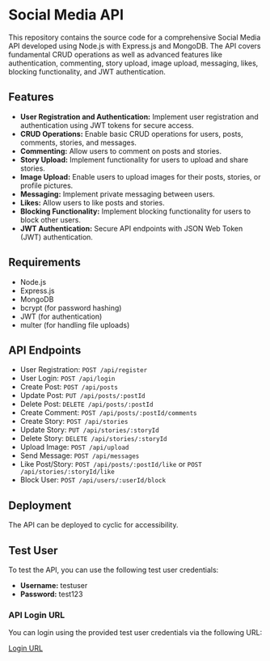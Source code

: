 # Social Media API

This repository contains the source code for a comprehensive Social Media API developed using Node.js with Express.js and MongoDB. The API covers fundamental CRUD operations as well as advanced features like authentication, commenting, story upload, image upload, messaging, likes, blocking functionality, and JWT authentication.

## Features

- **User Registration and Authentication:** Implement user registration and authentication using JWT tokens for secure access.
- **CRUD Operations:** Enable basic CRUD operations for users, posts, comments, stories, and messages.
- **Commenting:** Allow users to comment on posts and stories.
- **Story Upload:** Implement functionality for users to upload and share stories.
- **Image Upload:** Enable users to upload images for their posts, stories, or profile pictures.
- **Messaging:** Implement private messaging between users.
- **Likes:** Allow users to like posts and stories.
- **Blocking Functionality:** Implement blocking functionality for users to block other users.
- **JWT Authentication:** Secure API endpoints with JSON Web Token (JWT) authentication.

## Requirements

- Node.js
- Express.js
- MongoDB
- bcrypt (for password hashing)
- JWT (for authentication)
- multer (for handling file uploads)

## API Endpoints

- User Registration: `POST /api/register`
- User Login: `POST /api/login`
- Create Post: `POST /api/posts`
- Update Post: `PUT /api/posts/:postId`
- Delete Post: `DELETE /api/posts/:postId`
- Create Comment: `POST /api/posts/:postId/comments`
- Create Story: `POST /api/stories`
- Update Story: `PUT /api/stories/:storyId`
- Delete Story: `DELETE /api/stories/:storyId`
- Upload Image: `POST /api/upload`
- Send Message: `POST /api/messages`
- Like Post/Story: `POST /api/posts/:postId/like` or `POST /api/stories/:storyId/like`
- Block User: `POST /api/users/:userId/block`

## Deployment

The API can be deployed to cyclic for accessibility.


## Test User

To test the API, you can use the following test user credentials:

- **Username:** testuser
- **Password:** test123

### API Login URL

You can login using the provided test user credentials via the following URL:

[Login URL](https://easy-red-stingray-wig.cyclic.app/api/auth/login)
